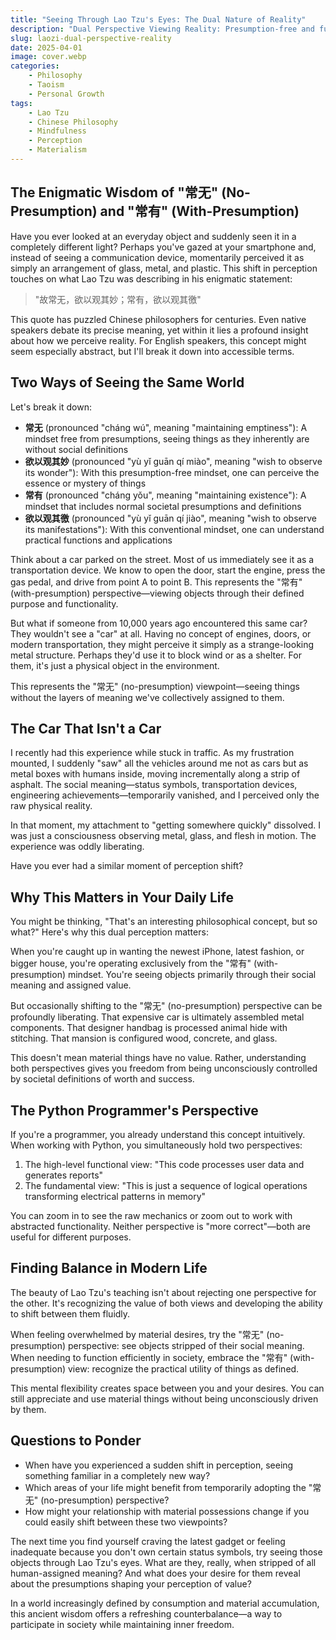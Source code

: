 ```yaml
---
title: "Seeing Through Lao Tzu's Eyes: The Dual Nature of Reality"
description: "Dual Perspective Viewing Reality: Presumption-free and functionally, and how this ancient wisdom applies to modern life."
slug: laozi-dual-perspective-reality
date: 2025-04-01
image: cover.webp
categories:
    - Philosophy
    - Taoism
    - Personal Growth
tags:
    - Lao Tzu
    - Chinese Philosophy
    - Mindfulness
    - Perception
    - Materialism
---
```


## The Enigmatic Wisdom of "常无" (No-Presumption) and "常有" (With-Presumption)

Have you ever looked at an everyday object and suddenly seen it in a completely different light? Perhaps you've gazed at your smartphone and, instead of seeing a communication device, momentarily perceived it as simply an arrangement of glass, metal, and plastic. This shift in perception touches on what Lao Tzu was describing in his enigmatic statement:

> "故常无，欲以观其妙；常有，欲以观其徼"

This quote has puzzled Chinese philosophers for centuries. Even native speakers debate its precise meaning, yet within it lies a profound insight about how we perceive reality. For English speakers, this concept might seem especially abstract, but I'll break it down into accessible terms.

## Two Ways of Seeing the Same World

Let's break it down:

- **常无** (pronounced "cháng wú", meaning "maintaining emptiness"): A mindset free from presumptions, seeing things as they inherently are without social definitions
- **欲以观其妙** (pronounced "yù yǐ guān qí miào", meaning "wish to observe its wonder"): With this presumption-free mindset, one can perceive the essence or mystery of things
- **常有** (pronounced "cháng yǒu", meaning "maintaining existence"): A mindset that includes normal societal presumptions and definitions
- **欲以观其徼** (pronounced "yù yǐ guān qí jiào", meaning "wish to observe its manifestations"): With this conventional mindset, one can understand practical functions and applications

Think about a car parked on the street. Most of us immediately see it as a transportation device. We know to open the door, start the engine, press the gas pedal, and drive from point A to point B. This represents the "常有" (with-presumption) perspective—viewing objects through their defined purpose and functionality.

But what if someone from 10,000 years ago encountered this same car? They wouldn't see a "car" at all. Having no concept of engines, doors, or modern transportation, they might perceive it simply as a strange-looking metal structure. Perhaps they'd use it to block wind or as a shelter. For them, it's just a physical object in the environment.

This represents the "常无" (no-presumption) viewpoint—seeing things without the layers of meaning we've collectively assigned to them.

## The Car That Isn't a Car

I recently had this experience while stuck in traffic. As my frustration mounted, I suddenly "saw" all the vehicles around me not as cars but as metal boxes with humans inside, moving incrementally along a strip of asphalt. The social meaning—status symbols, transportation devices, engineering achievements—temporarily vanished, and I perceived only the raw physical reality.

In that moment, my attachment to "getting somewhere quickly" dissolved. I was just a consciousness observing metal, glass, and flesh in motion. The experience was oddly liberating.

Have you ever had a similar moment of perception shift?

## Why This Matters in Your Daily Life

You might be thinking, "That's an interesting philosophical concept, but so what?" Here's why this dual perception matters:

When you're caught up in wanting the newest iPhone, latest fashion, or bigger house, you're operating exclusively from the "常有" (with-presumption) mindset. You're seeing objects primarily through their social meaning and assigned value.

But occasionally shifting to the "常无" (no-presumption) perspective can be profoundly liberating. That expensive car is ultimately assembled metal components. That designer handbag is processed animal hide with stitching. That mansion is configured wood, concrete, and glass.

This doesn't mean material things have no value. Rather, understanding both perspectives gives you freedom from being unconsciously controlled by societal definitions of worth and success.

## The Python Programmer's Perspective

If you're a programmer, you already understand this concept intuitively. When working with Python, you simultaneously hold two perspectives:

1. The high-level functional view: "This code processes user data and generates reports"
2. The fundamental view: "This is just a sequence of logical operations transforming electrical patterns in memory"

You can zoom in to see the raw mechanics or zoom out to work with abstracted functionality. Neither perspective is "more correct"—both are useful for different purposes.

## Finding Balance in Modern Life

The beauty of Lao Tzu's teaching isn't about rejecting one perspective for the other. It's recognizing the value of both views and developing the ability to shift between them fluidly.

When feeling overwhelmed by material desires, try the "常无" (no-presumption) perspective: see objects stripped of their social meaning. When needing to function efficiently in society, embrace the "常有" (with-presumption) view: recognize the practical utility of things as defined.

This mental flexibility creates space between you and your desires. You can still appreciate and use material things without being unconsciously driven by them.

## Questions to Ponder

- When have you experienced a sudden shift in perception, seeing something familiar in a completely new way?
- Which areas of your life might benefit from temporarily adopting the "常无" (no-presumption) perspective?
- How might your relationship with material possessions change if you could easily shift between these two viewpoints?

The next time you find yourself craving the latest gadget or feeling inadequate because you don't own certain status symbols, try seeing those objects through Lao Tzu's eyes. What are they, really, when stripped of all human-assigned meaning? And what does your desire for them reveal about the presumptions shaping your perception of value?

In a world increasingly defined by consumption and material accumulation, this ancient wisdom offers a refreshing counterbalance—a way to participate in society while maintaining inner freedom.
